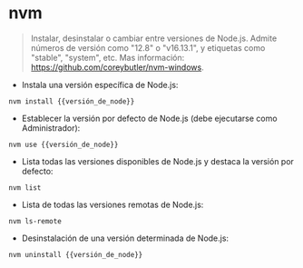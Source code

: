# nvm

> Instalar, desinstalar o cambiar entre versiones de Node.js.
> Admite números de versión como "12.8" o "v16.13.1", y etiquetas como "stable", "system", etc.
> Mas información: <https://github.com/coreybutler/nvm-windows>.

- Instala una versión específica de Node.js:

`nvm install {{versión_de_node}}`

- Establecer la versión por defecto de Node.js (debe ejecutarse como Administrador):

`nvm use {{versión_de_node}}`

- Lista todas las versiones disponibles de Node.js y destaca la versión por defecto:

`nvm list`

- Lista de todas las versiones remotas de Node.js:

`nvm ls-remote`

- Desinstalación de una versión determinada de Node.js:

`nvm uninstall {{versión_de_node}}`
